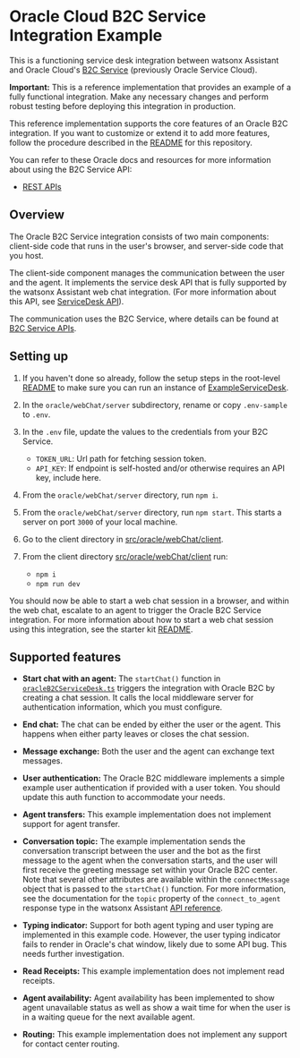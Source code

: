 # Oracle Cloud B2C Service Integration Example

This is a functioning service desk integration between watsonx Assistant and Oracle Cloud's [B2C Service](https://docs.oracle.com/en/cloud/saas/b2c-service/21b/index.html) (previously Oracle Service Cloud).

**Important:**  This is a reference implementation that provides an example of a fully functional integration. Make any necessary changes and perform robust testing before deploying this integration in production.

This reference implementation supports the core features of an Oracle B2C integration. If you want to customize or extend it to add more features, follow the procedure described in the [README](../../../README.md) for this repository.

You can refer to these Oracle docs and resources for more information about using the B2C Service API:

  - [REST APIs](https://docs.oracle.com/en/cloud/saas/b2c-service/21b/cxscc/index.html)

## Overview

The Oracle B2C Service integration consists of two main components: client-side code that runs in the user's browser, and server-side code that you host.

The client-side component manages the communication between the user and the agent. It implements the service desk API that is fully supported by the watsonx Assistant web chat integration. (For more information about this API, see [ServiceDesk API](https://github.com/watson-developer-cloud/assistant-web-chat-service-desk-starter/blob/main/docs/API.md)).

The communication uses the B2C Service, where details can be found at [B2C Service APIs](https://docs.oracle.com/en/cloud/saas/b2c-service/21b/cxscc/rest-endpoints.html).

## Setting up

1. If you haven't done so already, follow the setup steps in the root-level [README](../../../README.md) to make sure you can run an instance of [ExampleServiceDesk](../../example/webChat/README.md).

1. In the `oracle/webChat/server` subdirectory, rename or copy `.env-sample` to `.env`.

1. In the `.env` file, update the values to the credentials from your B2C Service.
    - `TOKEN_URL`: Url path for fetching session token.
    - `API_KEY`: If endpoint is self-hosted and/or otherwise requires an API key, include here.

1. From the `oracle/webChat/server` directory, run `npm i`.

1. From the `oracle/webChat/server` directory, run `npm start`. This starts a server on port `3000` of your local machine.

1. Go to the client directory in [src/oracle/webChat/client](./client).

1. From the client directory [src/oracle/webChat/client](./client) run:
    - `npm i`
    - `npm run dev`
    
You should now be able to start a web chat session in a browser, and within the web chat, escalate to an agent to trigger the Oracle B2C Service integration. For more information about how to start a web chat session using this integration, see the starter kit [README](../../../README.md#development).

## Supported features

- **Start chat with an agent:** The `startChat()` function in [`oracleB2CServiceDesk.ts`](./client/src/oracleB2CServiceDesk.ts) triggers the integration with Oracle B2C by creating a chat session. It calls the local middleware server for authentication information, which you must configure.

- **End chat:** The chat can be ended by either the user or the agent. This happens when either party leaves or closes the chat session.

- **Message exchange:** Both the user and the agent can exchange text messages.

- **User authentication:** The Oracle B2C middleware implements a simple example user authentication if provided with a user token. You should update this auth function to accommodate your needs.

- **Agent transfers:** This example implementation does not implement support for agent transfer.

- **Conversation topic:** The example implementation sends the conversation transcript between the user and the bot as the first message to the agent when the conversation starts, and the user will first receive the greeting message set within your Oracle B2C center. Note that several other attributes are available within the `connectMessage` object that is passed to the `startChat()` function. For more information, see the documentation for the `topic` property of the `connect_to_agent` response type in the watsonx Assistant [API reference](https://cloud.ibm.com/apidocs/assistant/assistant-v2#message).

- **Typing indicator:** Support for both agent typing and user typing are implemented in this example code. However, the user typing indicator fails to render in Oracle's chat window, likely due to some API bug. This needs further investigation.

- **Read Receipts:** This example implementation does not implement read receipts.

- **Agent availability:** Agent availability has been implemented to show agent unavailable status as well as show a wait time for when the user is in a waiting queue for the next available agent.

- **Routing:** This example implementation does not implement any support for contact center routing.
